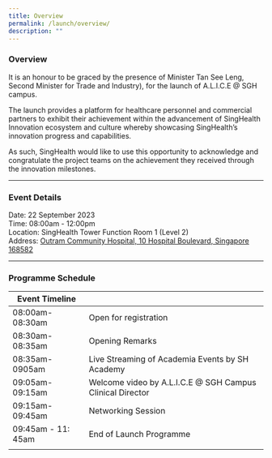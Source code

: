 ```yaml
---
title: Overview
permalink: /launch/overview/
description: ""
---
```

### Overview

It is an honour to be graced by the presence of Minister Tan See Leng, Second Minister for Trade and Industry), for the launch of A.L.I.C.E @ SGH campus. 

The launch provides a platform for healthcare personnel and commercial partners to exhibit their achievement  within the advancement of SingHealth Innovation ecosystem and culture whereby showcasing  SingHealth’s innovation progress and capabilities. 

As such, SingHealth would like to use this opportunity to acknowledge and congratulate the project teams on the achievement they received through the innovation milestones.

----------

### Event Details

Date: 22 September 2023 <br>
Time: 08:00am - 12:00pm <br>
Location: SingHealth Tower Function Room 1 (Level 2) <br>
Address: [Outram Community Hospital, 10 Hospital Boulevard, Singapore 168582](https://www.google.com/maps/place/Outram+Community+Hospital+(OCH)/@1.2777357,103.8329978,17z/data=!3m2!4b1!5s0x31da196fa728f667:0x59d7764c0ac271b3!4m6!3m5!1s0x31da196fa92a95e9:0xfa001f010b954c3b!8m2!3d1.2777303!4d103.8355781!16s%2Fg%2F11c2k7h479?entry=ttu) <br>

-----------

### Programme Schedule

| Event Timeline|  |
| -------- | -------- | 
| 08:00am-08:30am | Open for registration |
| 08:30am-08:35am | Opening Remarks |
| 08:35am-0905am | Live Streaming of Academia Events by SH Academy |
| 09:05am-09:15am | Welcome video by A.L.I.C.E @ SGH Campus Clinical Director | 
| 09:15am-09:45am | Networking Session | 
| 09:45am - 11: 45am | End of Launch Programme | 
 | | |